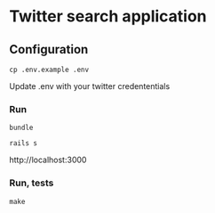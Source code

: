 # Twitter search application

## Configuration
`cp .env.example .env`

Update .env with your twitter credententials

### Run
`bundle`

`rails s`

http://localhost:3000

### Run, tests
`make`
